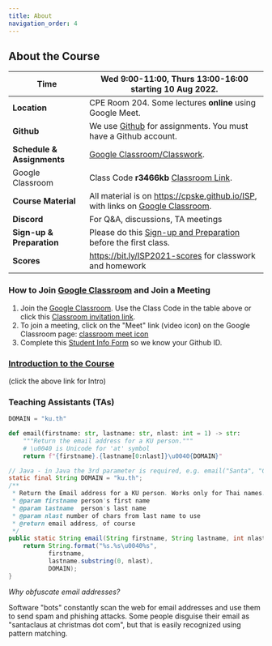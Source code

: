 ```yaml
---
title: About
navigation_order: 4
---
```


## About the Course


| **Time**     | Wed 9:00-11:00, Thurs 13:00-16:00 starting 10 Aug 2022. 
| -------------|--------------------------------------------------------
| **Location** | CPE Room 204.  Some lectures **online** using Google Meet.
| **Github**   | We use [Github](https://github.com) for assignments. You must have a Github account. 
| **Schedule & Assignments** | [Google Classroom/Classwork][classroom-classwork].
| Google Classroom           | Class Code **r3466kb** [Classroom Link][google-classroom].
| **Course Material** | All material is on <https://cpske.github.io/ISP>, with links on [Google Classroom][classroom-classwork].    
| **Discord** | For Q&A, discussions, TA meetings 
| **Sign-up & Preparation** | Please do this [Sign-up and Preparation](assignment/week1/signup-and-software) before the first class.
| **Scores** | <https://bit.ly/ISP2021-scores> for classwork and homework 


[google-classroom]: https://classroom.google.com/c/NDk2ODk1MDE0NTgy
[google-classroom-invite]: https://classroom.google.com/c/NDk2ODk1MDE0NTgy?cjc=r3466kb
[classroom-classwork]: https://classroom.google.com/c/NDk2ODk1MDE0NTgy/t/all
[google-meet-link]: https://meet.google.com/ung-krcz-ojs


### How to Join [Google Classroom][google-classroom] and Join a Meeting

1. Join the [Google Classroom](https://classroom.google.com).  Use the Class Code in the table above or click this [Classroom invitation link][google-classroom-invite].
2. To join a meeting, click on the "Meet" link (video icon) on the Google Classroom page: [classroom meet icon](images/google-meet-icon.png)
3. Complete this [Student Info Form](https://forms.gle/WE3jN4miDKabFBje8) so we know your Github ID.


### [Introduction to the Course](introduction/index)

(click the above link for Intro)

### Teaching Assistants (TAs)

<!--

[Sahanon](https://github.com/Sahanon-P) `email("Sahanon", "Phisetpakasit")`
 -->


```python
DOMAIN = "ku.th"

def email(firstname: str, lastname: str, nlast: int = 1) -> str:
    """Return the email address for a KU person."""
    # \u0040 is Unicode for 'at' symbol
    return f"{firstname}.{lastname[0:nlast]}\u0040{DOMAIN}"
```

```java
// Java - in Java the 3rd parameter is required, e.g. email("Santa", "Claus", 1)
static final String DOMAIN = "ku.th";
/**
 * Return the Email address for a KU person. Works only for Thai names.
 * @param firstname person's first name
 * @param lastname  person's last name
 * @param nlast number of chars from last name to use
 * @return email address, of course
 */
public static String email(String firstname, String lastname, int nlast) {
    return String.format("%s.%s\u0040%s",
           firstname,
           lastname.substring(0, nlast),
           DOMAIN);
}
```
*Why obfuscate email addresses?*    

Software "bots" constantly scan the web for email addresses 
and use them to send spam and phishing attacks.
Some people disguise their email as "santaclaus at christmas dot com",
but that is easily recognized using pattern matching.
